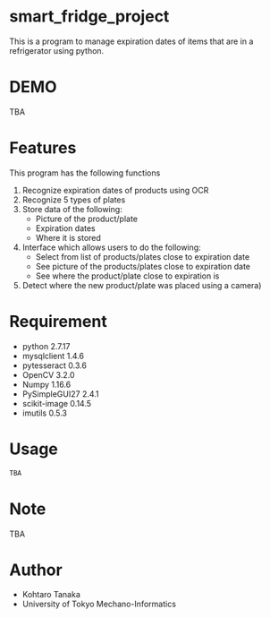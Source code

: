 # smart_fridge_project

This is a program to manage expiration dates of items that are in a refrigerator using python.

# DEMO

TBA

# Features

This program has the following functions

1. Recognize expiration dates of products using OCR  
2. Recognize 5 types of plates  
3. Store data of the following:  
      * Picture of the product/plate  
      * Expiration dates  
      * Where it is stored  
4. Interface which allows users to do the following:  
      * Select from list of products/plates close to expiration date  
      * See picture of the products/plates close to expiration date  
      * See where the product/plate close to expiration is  
5. Detect where the new product/plate was placed using a camera)  

# Requirement

* python 2.7.17
* mysqlclient 1.4.6
* pytesseract 0.3.6
* OpenCV 3.2.0
* Numpy 1.16.6
* PySimpleGUI27 2.4.1
* scikit-image 0.14.5
* imutils 0.5.3


# Usage


```bash
TBA
```

# Note

TBA

# Author

* Kohtaro Tanaka
* University of Tokyo Mechano-Informatics


